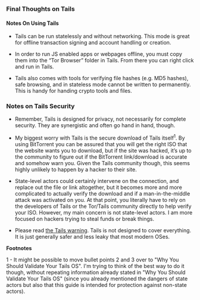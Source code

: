### Final Thoughts on Tails

#### Notes On Using Tails

- Tails can be run statelessly and without networking. This mode is great for offline transaction signing and account handling or creation.

- In order to run JS enabled apps or webpages offline, you must copy them into the “Tor Browser” folder in Tails. From there you can right click and run in Tails.

- Tails also comes with tools for verifying file hashes (e.g. MD5 hashes), safe browsing, and in stateless mode cannot be written to permanently. This is handy for handing crypto tools and files.

### Notes on Tails Security

- Remember, Tails is designed for privacy, not necessarily for complete security. They are synergistic and often go hand in hand, though.

- My biggest worry with Tails is the secure download of Tails itself<sup>1</sup>. By using BitTorrent you can be assured that you will get the right ISO that the website wants you to download, but if the site was hacked, it’s up to the community to figure out if the BitTorrent link/download is accurate and somehow warn you. Given the Tails community though, this seems highly unlikely to happen by a hacker to their site.

- State-level actors could certainly intervene on the connection, and replace out the file or link altogether, but it becomes more and more complicated to actually verify the download and if a man-in-the-middle attack was activated on you. At that point, you literally have to rely on the developers of Tails or the Tor/Tails community directly to help verify your ISO. However, my main concern is not state-level actors. I am more focused on hackers trying to steal funds or break things.

- Please read [the Tails warning](https://tails.boum.org/doc/about/warning/index.en.html). Tails is not designed to cover everything. It is just generally safer and less leaky that most modern OSes.

**Footnotes**

1 - It might be possible to move bullet points 2 and 3 over to "Why You Should Validate Your Tails OS". I'm trying to think of the best way to do it though, without repeating information already stated in "Why You Should Validate Your Tails OS" (since you already mentioned the dangers of state actors but also that this guide is intended for protection against non-state actors).